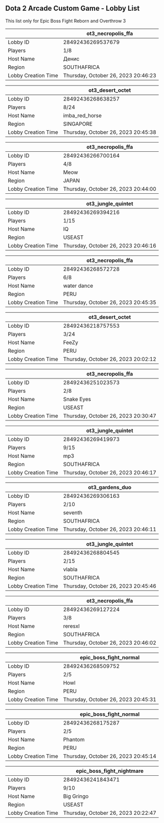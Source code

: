 ## Dota 2 Arcade Custom Game - Lobby List

This list only for Epic Boss Fight Reborn and Overthrow 3

|  | ot3_necropolis_ffa |
| ------ | ------ |
| Lobby ID | 28492436269537679 |
| Players | 1/8 |
| Host Name | Денис |
| Region | SOUTHAFRICA |
| Lobby Creation Time | Thursday, October 26, 2023 20:46:23 |


|  | ot3_desert_octet |
| ------ | ------ |
| Lobby ID | 28492436268638257 |
| Players | 8/24 |
| Host Name | imba_red_horse |
| Region | SINGAPORE |
| Lobby Creation Time | Thursday, October 26, 2023 20:45:38 |


|  | ot3_necropolis_ffa |
| ------ | ------ |
| Lobby ID | 28492436266700164 |
| Players | 4/8 |
| Host Name | Meow |
| Region | JAPAN |
| Lobby Creation Time | Thursday, October 26, 2023 20:44:00 |


|  | ot3_jungle_quintet |
| ------ | ------ |
| Lobby ID | 28492436269394216 |
| Players | 1/15 |
| Host Name | IQ |
| Region | USEAST |
| Lobby Creation Time | Thursday, October 26, 2023 20:46:16 |


|  | ot3_necropolis_ffa |
| ------ | ------ |
| Lobby ID | 28492436268572728 |
| Players | 6/8 |
| Host Name | water dance |
| Region | PERU |
| Lobby Creation Time | Thursday, October 26, 2023 20:45:35 |


|  | ot3_desert_octet |
| ------ | ------ |
| Lobby ID | 28492436218757553 |
| Players | 3/24 |
| Host Name | FeeZy |
| Region | PERU |
| Lobby Creation Time | Thursday, October 26, 2023 20:02:12 |


|  | ot3_necropolis_ffa |
| ------ | ------ |
| Lobby ID | 28492436251023573 |
| Players | 2/8 |
| Host Name | Snake Eyes |
| Region | USEAST |
| Lobby Creation Time | Thursday, October 26, 2023 20:30:47 |


|  | ot3_jungle_quintet |
| ------ | ------ |
| Lobby ID | 28492436269419973 |
| Players | 9/15 |
| Host Name | mp3 |
| Region | SOUTHAFRICA |
| Lobby Creation Time | Thursday, October 26, 2023 20:46:17 |


|  | ot3_gardens_duo |
| ------ | ------ |
| Lobby ID | 28492436269306163 |
| Players | 2/10 |
| Host Name | seventh |
| Region | SOUTHAFRICA |
| Lobby Creation Time | Thursday, October 26, 2023 20:46:11 |


|  | ot3_jungle_quintet |
| ------ | ------ |
| Lobby ID | 28492436268804545 |
| Players | 2/15 |
| Host Name | vlabla |
| Region | SOUTHAFRICA |
| Lobby Creation Time | Thursday, October 26, 2023 20:45:46 |


|  | ot3_necropolis_ffa |
| ------ | ------ |
| Lobby ID | 28492436269127224 |
| Players | 3/8 |
| Host Name | reresxl |
| Region | SOUTHAFRICA |
| Lobby Creation Time | Thursday, October 26, 2023 20:46:02 |


|  | epic_boss_fight_normal |
| ------ | ------ |
| Lobby ID | 28492436268509752 |
| Players | 2/5 |
| Host Name | Howl |
| Region | PERU |
| Lobby Creation Time | Thursday, October 26, 2023 20:45:31 |


|  | epic_boss_fight_normal |
| ------ | ------ |
| Lobby ID | 28492436268175287 |
| Players | 2/5 |
| Host Name | Phantom |
| Region | PERU |
| Lobby Creation Time | Thursday, October 26, 2023 20:45:14 |


|  | epic_boss_fight_nightmare |
| ------ | ------ |
| Lobby ID | 28492436241843471 |
| Players | 9/10 |
| Host Name | Big Gringo |
| Region | USEAST |
| Lobby Creation Time | Thursday, October 26, 2023 20:22:47 |


